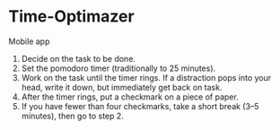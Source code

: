 # Time-Optimazer
Mobile app
1. Decide on the task to be done.  
2. Set the pomodoro timer (traditionally to 25 minutes).  
3. Work on the task until the timer rings. If a distraction pops into your head, write it down, but immediately get back on task.  
4. After the timer rings, put a checkmark on a piece of paper.  
5. If you have fewer than four checkmarks, take a short break (3–5 minutes), then go to step 2.  
